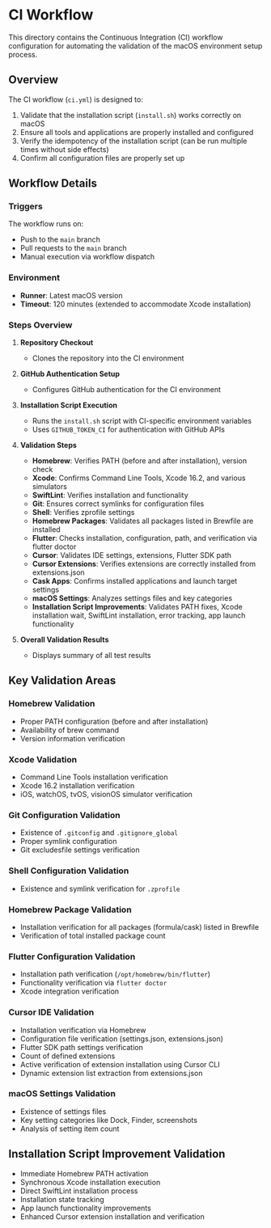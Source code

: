 # CI Workflow 

This directory contains the Continuous Integration (CI) workflow configuration for automating the validation of the macOS environment setup process.

## Overview

The CI workflow (`ci.yml`) is designed to:

1. Validate that the installation script (`install.sh`) works correctly on macOS
2. Ensure all tools and applications are properly installed and configured
3. Verify the idempotency of the installation script (can be run multiple times without side effects)
4. Confirm all configuration files are properly set up

## Workflow Details

### Triggers

The workflow runs on:
- Push to the `main` branch
- Pull requests to the `main` branch
- Manual execution via workflow dispatch

### Environment

- **Runner**: Latest macOS version
- **Timeout**: 120 minutes (extended to accommodate Xcode installation)

### Steps Overview

1. **Repository Checkout**
   - Clones the repository into the CI environment

2. **GitHub Authentication Setup**
   - Configures GitHub authentication for the CI environment

3. **Installation Script Execution**
   - Runs the `install.sh` script with CI-specific environment variables
   - Uses `GITHUB_TOKEN_CI` for authentication with GitHub APIs

4. **Validation Steps**
   - **Homebrew**: Verifies PATH (before and after installation), version check
   - **Xcode**: Confirms Command Line Tools, Xcode 16.2, and various simulators
   - **SwiftLint**: Verifies installation and functionality
   - **Git**: Ensures correct symlinks for configuration files
   - **Shell**: Verifies zprofile settings
   - **Homebrew Packages**: Validates all packages listed in Brewfile are installed
   - **Flutter**: Checks installation, configuration, path, and verification via flutter doctor
   - **Cursor**: Validates IDE settings, extensions, Flutter SDK path
   - **Cursor Extensions**: Verifies extensions are correctly installed from extensions.json
   - **Cask Apps**: Confirms installed applications and launch target settings
   - **macOS Settings**: Analyzes settings files and key categories
   - **Installation Script Improvements**: Validates PATH fixes, Xcode installation wait, SwiftLint installation, error tracking, app launch functionality

5. **Overall Validation Results**
   - Displays summary of all test results

## Key Validation Areas

### Homebrew Validation
- Proper PATH configuration (before and after installation)
- Availability of brew command
- Version information verification

### Xcode Validation
- Command Line Tools installation verification
- Xcode 16.2 installation verification
- iOS, watchOS, tvOS, visionOS simulator verification

### Git Configuration Validation
- Existence of `.gitconfig` and `.gitignore_global`
- Proper symlink configuration
- Git excludesfile settings verification

### Shell Configuration Validation
- Existence and symlink verification for `.zprofile`

### Homebrew Package Validation
- Installation verification for all packages (formula/cask) listed in Brewfile
- Verification of total installed package count

### Flutter Configuration Validation
- Installation path verification (`/opt/homebrew/bin/flutter`)
- Functionality verification via `flutter doctor`
- Xcode integration verification

### Cursor IDE Validation
- Installation verification via Homebrew
- Configuration file verification (settings.json, extensions.json)
- Flutter SDK path settings verification
- Count of defined extensions
- Active verification of extension installation using Cursor CLI
- Dynamic extension list extraction from extensions.json

### macOS Settings Validation
- Existence of settings files
- Key setting categories like Dock, Finder, screenshots
- Analysis of setting item count

## Installation Script Improvement Validation
- Immediate Homebrew PATH activation
- Synchronous Xcode installation execution
- Direct SwiftLint installation process
- Installation state tracking
- App launch functionality improvements
- Enhanced Cursor extension installation and verification
